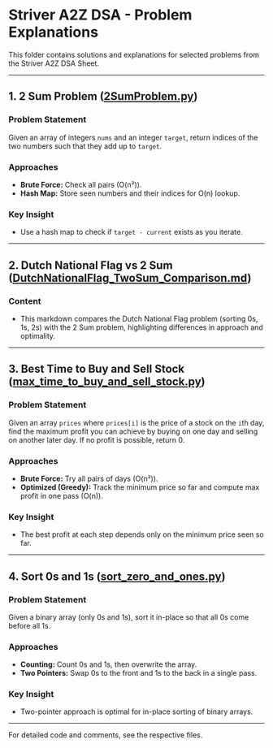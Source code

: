 # Striver A2Z DSA - Problem Explanations

This folder contains solutions and explanations for selected problems from the Striver A2Z DSA Sheet.

---

## 1. 2 Sum Problem ([2SumProblem.py](2SumProblem.py))

### Problem Statement
Given an array of integers `nums` and an integer `target`, return indices of the two numbers such that they add up to `target`.

### Approaches
- **Brute Force:** Check all pairs (O(n²)).
- **Hash Map:** Store seen numbers and their indices for O(n) lookup.

### Key Insight
- Use a hash map to check if `target - current` exists as you iterate.

---

## 2. Dutch National Flag vs 2 Sum ([DutchNationalFlag_TwoSum_Comparison.md](DutchNationalFlag_TwoSum_Comparison.md))

### Content
- This markdown compares the Dutch National Flag problem (sorting 0s, 1s, 2s) with the 2 Sum problem, highlighting differences in approach and optimality.

---

## 3. Best Time to Buy and Sell Stock ([max_time_to_buy_and_sell_stock.py](max_time_to_buy_and_sell_stock.py))

### Problem Statement
Given an array `prices` where `prices[i]` is the price of a stock on the `i`th day, find the maximum profit you can achieve by buying on one day and selling on another later day. If no profit is possible, return 0.

### Approaches
- **Brute Force:** Try all pairs of days (O(n²)).
- **Optimized (Greedy):** Track the minimum price so far and compute max profit in one pass (O(n)).

### Key Insight
- The best profit at each step depends only on the minimum price seen so far.

---

## 4. Sort 0s and 1s ([sort_zero_and_ones.py](sort_zero_and_ones.py))

### Problem Statement
Given a binary array (only 0s and 1s), sort it in-place so that all 0s come before all 1s.

### Approaches
- **Counting:** Count 0s and 1s, then overwrite the array.
- **Two Pointers:** Swap 0s to the front and 1s to the back in a single pass.

### Key Insight
- Two-pointer approach is optimal for in-place sorting of binary arrays.

---

For detailed code and comments, see the respective files. 